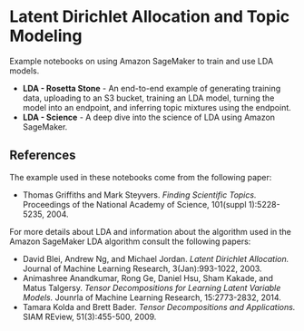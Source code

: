 # Latent Dirichlet Allocation and Topic Modeling

Example notebooks on using Amazon SageMaker to train and use LDA models.

* **LDA - Rosetta Stone** - An end-to-end example of generating training data,
  uploading to an S3 bucket, training an LDA model, turning the model into an
  endpoint, and inferring topic mixtures using the endpoint.
* **LDA - Science** - A deep dive into the science of LDA using Amazon
  SageMaker.

## References

The example used in these notebooks come from the following paper:

* Thomas Griffiths and Mark Steyvers. *Finding Scientific Topics.* Proceedings
  of the National Academy of Science, 101(suppl 1):5228-5235, 2004.

For more details about LDA and information about the algorithm used in the
Amazon SageMaker LDA algorithm consult the following papers:

* David Blei, Andrew Ng, and Michael Jordan. *Latent Dirichlet Allocation.*
  Journal of Machine Learning Research, 3(Jan):993-1022, 2003.
* Animashree Anandkumar, Rong Ge, Daniel Hsu, Sham Kakade, and Matus Talgersy.
  *Tensor Decompositions for Learning Latent Variable Models.* Jounrla of
  Machine Learning Research, 15:2773-2832, 2014.
* Tamara Kolda and Brett Bader. *Tensor Decompositions and Applications.* SIAM
  REview, 51(3):455-500, 2009.
